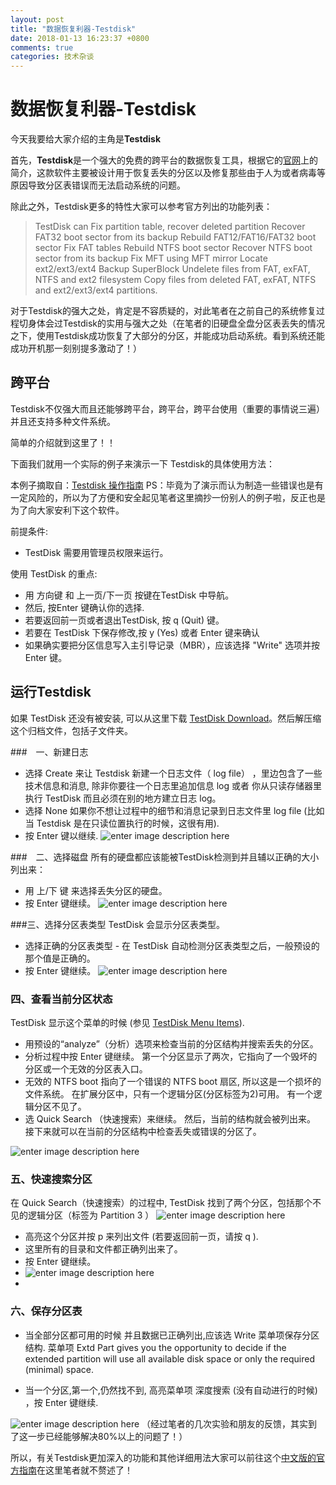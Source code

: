 ```yaml
---
layout: post
title: "数据恢复利器-Testdisk"
date: 2018-01-13 16:23:37 +0800
comments: true
categories: 技术杂谈
---
```

# 数据恢复利器-Testdisk

今天我要给大家介绍的主角是**Testdisk**

首先，**Testdisk**是一个强大的免费的跨平台的数据恢复工具，根据它的[官网](https://www.cgsecurity.org/wiki/TestDisk)上的简介，这款软件主要被设计用于恢复丢失的分区以及修复那些由于人为或者病毒等原因导致分区表错误而无法启动系统的问题。

除此之外，Testdisk更多的特性大家可以参考官方列出的功能列表：
>TestDisk can
Fix partition table, recover deleted partition
Recover FAT32 boot sector from its backup
Rebuild FAT12/FAT16/FAT32 boot sector
Fix FAT tables
Rebuild NTFS boot sector
Recover NTFS boot sector from its backup
Fix MFT using MFT mirror
Locate ext2/ext3/ext4 Backup SuperBlock
Undelete files from FAT, exFAT, NTFS and ext2 filesystem
Copy files from deleted FAT, exFAT, NTFS and ext2/ext3/ext4 partitions.

对于Testdisk的强大之处，肯定是不容质疑的，对此笔者在之前自己的系统修复过程切身体会过Testdisk的实用与强大之处（在笔者的旧硬盘全盘分区表丢失的情况之下，使用Testdisk成功恢复了大部分的分区，并能成功启动系统。看到系统还能成功开机那一刻别提多激动了！）

## 跨平台
Testdisk不仅强大而且还能够跨平台，跨平台，跨平台使用（重要的事情说三遍）并且还支持多种文件系统。

简单的介绍就到这里了！！

下面我们就用一个实际的例子来演示一下
Testdisk的具体使用方法：

本例子摘取自：[Testdisk 操作指南](https://www.cgsecurity.org/wiki/Testdisk_%E6%93%8D%E4%BD%9C%E6%8C%87%E5%8D%97)
PS：毕竟为了演示而认为制造一些错误也是有一定风险的，所以为了方便和安全起见笔者这里摘抄一份别人的例子啦，反正也是为了向大家安利下这个软件。

前提条件:

+ TestDisk 需要用管理员权限来运行。

使用 TestDisk 的重点:

+ 用 方向键 和 上一页/下一页 按键在TestDisk 中导航。
+ 然后, 按Enter 键确认你的选择.
+ 若要返回前一页或者退出TestDisk, 按 q (Quit) 键。
+ 若要在 TestDisk 下保存修改,按 y (Yes) 或者 Enter 键来确认
+ 如果确实要把分区信息写入主引导记录（MBR），应该选择 "Write" 选项并按 Enter 键。



## 运行Testdisk
如果 TestDisk 还没有被安装, 可以从这里下载 [TestDisk Download](https://www.cgsecurity.org/wiki/TestDisk_Download)。然后解压缩这个归档文件，包括子文件夹。

###　一、新建日志
+ 选择 Create 来让 Testdisk 新建一个日志文件（ log file） ，里边包含了一些技术信息和消息, 除非你要往一个日志里追加信息 log 或者 你从只读存储器里执行 TestDisk 而且必须在别的地方建立日志 log。
+ 选择 None 如果你不想让过程中的细节和消息记录到日志文件里 log file (比如当 Testdisk 是在只读位置执行的时候，这很有用).
+ 按 Enter 键以继续.
![enter image description here](https://www.cgsecurity.org/mw/images/Create_log.png)

###　二、选择磁盘
所有的硬盘都应该能被TestDisk检测到并且辅以正确的大小列出来：

+ 用 上/下 键 来选择丢失分区的硬盘。
+ 按 Enter 键继续。
![enter image description here](https://www.cgsecurity.org/mw/images/Select_disk_update.png)


###三、选择分区表类型
TestDisk 会显示分区表类型。

+ 选择正确的分区表类型 - 在 TestDisk 自动检测分区表类型之后，一般预设的那个值是正确的。
+ 按 Enter 键继续。
![enter image description here](https://www.cgsecurity.org/mw/images/Partition_table_type.png)

### 四、查看当前分区状态

TestDisk 显示这个菜单的时候 (参见 [TestDisk Menu Items](https://www.cgsecurity.org/wiki/Running_TestDisk)).
+ 用预设的“analyze”（分析）选项来检查当前的分区结构并搜索丢失的分区。
+ 分析过程中按 Enter 键继续。
第一个分区显示了两次，它指向了一个毁坏的分区或一个无效的分区表入口。
+ 无效的 NTFS boot 指向了一个错误的 NTFS boot 扇区, 所以这是一个损坏的文件系统。
在扩展分区中，只有一个逻辑分区(分区标签为2)可用。 有一个逻辑分区不见了。
+ 选 Quick Search （快速搜索）来继续。
然后，当前的结构就会被列出来。 接下来就可以在当前的分区结构中检查丢失或错误的分区了。

![enter image description here](https://www.cgsecurity.org/mw/images/Analyse.png)

### 五、快速搜索分区
在 Quick Search（快速搜索）的过程中, TestDisk 找到了两个分区，包括那个不见的逻辑分区（标签为 Partition 3 ）
![enter image description here](https://www.cgsecurity.org/mw/images/First_results.png)
+ 高亮这个分区并按 p 来列出文件 (若要返回前一页，请按 q ).
+ 这里所有的目录和文件都正确列出来了。
+ 按 Enter 键继续。
+ ![enter image description here](https://www.cgsecurity.org/mw/images/First_results.png)
+

### 六、保存分区表
+ 当全部分区都可用的时候 并且数据已正确列出,应该选 Write 菜单项保存分区结构. 菜单项 Extd Part gives you the opportunity to decide if the extended partition will use all available disk space or only the required (minimal) space.

+ 当一个分区,第一个,仍然找不到, 高亮菜单项 深度搜索 (没有自动进行的时候) ，按 Enter 键继续.

![enter image description here](https://www.cgsecurity.org/mw/images/Search_menu.png)
（经过笔者的几次实验和朋友的反馈，其实到了这一步已经能够解决80%以上的问题了！）

所以，有关Testdisk更加深入的功能和其他详细用法大家可以前往这个[中文版的官方指南](https://www.cgsecurity.org/wiki/Testdisk_%E6%93%8D%E4%BD%9C%E6%8C%87%E5%8D%97)在这里笔者就不赘述了！

